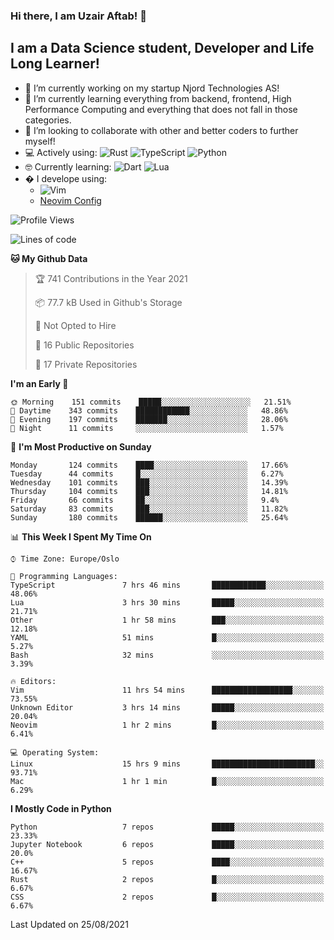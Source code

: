 ### Hi there, I am Uzair Aftab! 👋

## I am a Data Science student, Developer and Life Long Learner!
- 🔭 I’m currently working on my startup Njord Technologies AS!
- 🌱 I’m currently learning everything from backend, frontend, High Performance Computing and everything that does not fall in those categories.
- 👯 I’m looking to collaborate with other and better coders to further myself!
- 💻 Actively using: <img alt="Rust" src="https://img.shields.io/badge/rust-%23000000.svg?style=for-the-badge&logo=rust&logoColor=white"/> <img alt="TypeScript" src="https://img.shields.io/badge/typescript-%23007ACC.svg?style=for-the-badge&logo=typescript&logoColor=white"/> <img alt="Python" src="https://img.shields.io/badge/python-%2314354C.svg?style=for-the-badge&logo=python&logoColor=white"/>
- 🤓 Currently learning: <img alt="Dart" src="https://img.shields.io/badge/dart-%230175C2.svg?style=for-the-badge&logo=dart&logoColor=white"/> <img alt="Lua" src="https://img.shields.io/badge/lua-%232C2D72.svg?style=for-the-badge&logo=lua&logoColor=white"/> 
- � I develope using: 
  -  <img alt="Vim" src="https://img.shields.io/badge/VIM-%2311AB00.svg?style=for-the-badge&logo=vim&logoColor=white"/>
  -  [Neovim Config](https://github.com/ChristianChiarulli/LunarVim)
<!--START_SECTION:waka-->
![Profile Views](http://img.shields.io/badge/Profile%20Views-11-blue)

![Lines of code](https://img.shields.io/badge/From%20Hello%20World%20I%27ve%20Written-1.8%20million%20lines%20of%20code-blue)

**🐱 My Github Data** 

> 🏆 741 Contributions in the Year 2021
 > 
> 📦 77.7 kB Used in Github's Storage 
 > 
> 🚫 Not Opted to Hire
 > 
> 📜 16 Public Repositories 
 > 
> 🔑 17 Private Repositories  
 > 
**I'm an Early 🐤** 

```text
🌞 Morning    151 commits    █████░░░░░░░░░░░░░░░░░░░░   21.51% 
🌆 Daytime    343 commits    ████████████░░░░░░░░░░░░░   48.86% 
🌃 Evening    197 commits    ███████░░░░░░░░░░░░░░░░░░   28.06% 
🌙 Night      11 commits     ░░░░░░░░░░░░░░░░░░░░░░░░░   1.57%

```
📅 **I'm Most Productive on Sunday** 

```text
Monday       124 commits    ████░░░░░░░░░░░░░░░░░░░░░   17.66% 
Tuesday      44 commits     █░░░░░░░░░░░░░░░░░░░░░░░░   6.27% 
Wednesday    101 commits    ███░░░░░░░░░░░░░░░░░░░░░░   14.39% 
Thursday     104 commits    ███░░░░░░░░░░░░░░░░░░░░░░   14.81% 
Friday       66 commits     ██░░░░░░░░░░░░░░░░░░░░░░░   9.4% 
Saturday     83 commits     ███░░░░░░░░░░░░░░░░░░░░░░   11.82% 
Sunday       180 commits    ██████░░░░░░░░░░░░░░░░░░░   25.64%

```


📊 **This Week I Spent My Time On** 

```text
⌚︎ Time Zone: Europe/Oslo

💬 Programming Languages: 
TypeScript               7 hrs 46 mins       ████████████░░░░░░░░░░░░░   48.06% 
Lua                      3 hrs 30 mins       █████░░░░░░░░░░░░░░░░░░░░   21.71% 
Other                    1 hr 58 mins        ███░░░░░░░░░░░░░░░░░░░░░░   12.18% 
YAML                     51 mins             █░░░░░░░░░░░░░░░░░░░░░░░░   5.27% 
Bash                     32 mins             ░░░░░░░░░░░░░░░░░░░░░░░░░   3.39%

🔥 Editors: 
Vim                      11 hrs 54 mins      ██████████████████░░░░░░░   73.55% 
Unknown Editor           3 hrs 14 mins       █████░░░░░░░░░░░░░░░░░░░░   20.04% 
Neovim                   1 hr 2 mins         █░░░░░░░░░░░░░░░░░░░░░░░░   6.41%

💻 Operating System: 
Linux                    15 hrs 9 mins       ███████████████████████░░   93.71% 
Mac                      1 hr 1 min          █░░░░░░░░░░░░░░░░░░░░░░░░   6.29%

```

**I Mostly Code in Python** 

```text
Python                   7 repos             █████░░░░░░░░░░░░░░░░░░░░   23.33% 
Jupyter Notebook         6 repos             █████░░░░░░░░░░░░░░░░░░░░   20.0% 
C++                      5 repos             ████░░░░░░░░░░░░░░░░░░░░░   16.67% 
Rust                     2 repos             █░░░░░░░░░░░░░░░░░░░░░░░░   6.67% 
CSS                      2 repos             █░░░░░░░░░░░░░░░░░░░░░░░░   6.67%

```



 Last Updated on 25/08/2021
<!--END_SECTION:waka-->
